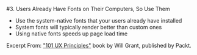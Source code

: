 #3. Users Already Have Fonts on Their Computers, So Use Them
-  Use the system-native fonts that your users already have installed
-  System fonts will typically render better than custom ones
-  Using native fonts speeds up page load time

Excerpt From: ["101 UX Principles"](https://www.packtpub.com/web-development/101-ux-principles) book by Will Grant, published by Packt.
